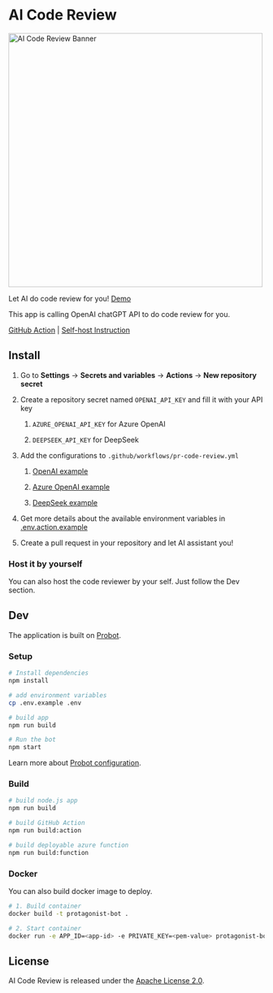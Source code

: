 # AI Code Review

<img width="500" alt="AI Code Review Banner" src="https://github.com/Louis-7/ai-code-review/assets/12605300/e4a0bfb6-b1f4-4dd5-a2d7-7d68711531e9">

Let AI do code review for you! [Demo](https://github.com/Louis-7/ranking-board/pull/10)

This app is calling OpenAI chatGPT API to do code review for you.

[GitHub Action](https://github.com/marketplace/actions/quick-ai-code-review) | [Self-host Instruction](https://github.com/Louis-7/ai-code-review/tree/main#host-it-by-yourself)

## Install

1. Go to **Settings** -> **Secrets and variables** -> **Actions** -> **New repository secret**

2. Create a repository secret named `OPENAI_API_KEY` and fill it with your API key

   1. `AZURE_OPENAI_API_KEY` for Azure OpenAI

   2. `DEEPSEEK_API_KEY` for DeepSeek

3. Add the configurations to `.github/workflows/pr-code-review.yml`

   1. [OpenAI example](https://github.com/Louis-7/ai-code-review/blob/main/examples/open-ai-example.yml)

   2. [Azure OpenAI example](https://github.com/Louis-7/ai-code-review/blob/main/examples/azure-open-ai-example.yml)

   3. [DeepSeek example](https://github.com/Louis-7/ai-code-review/blob/main/examples/deepseek-example.yml)

4. Get more details about the available environment variables in [.env.action.example](https://github.com/Louis-7/ai-code-review/blob/main/.env.action.example)

5. Create a pull request in your repository and let AI assistant you!

### Host it by yourself

You can also host the code reviewer by your self. Just follow the Dev section.

## Dev

The application is built on [Probot](https://github.com/probot/probot).

### Setup

```sh
# Install dependencies
npm install

# add environment variables
cp .env.example .env

# build app
npm run build

# Run the bot
npm start
```

Learn more about [Probot configuration](https://probot.github.io/docs/configuration/).

### Build

```sh
# build node.js app
npm run build

# build GitHub Action
npm run build:action

# build deployable azure function
npm run build:function
```

### Docker

You can also build docker image to deploy.

```sh
# 1. Build container
docker build -t protagonist-bot .

# 2. Start container
docker run -e APP_ID=<app-id> -e PRIVATE_KEY=<pem-value> protagonist-bot
```

## License

AI Code Review is released under the [Apache License 2.0](LICENSE).
